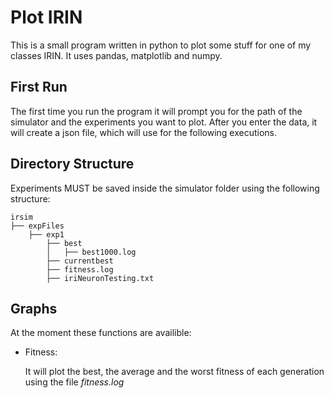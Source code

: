 # Plot IRIN
This is a small program written in python to plot some stuff for one of my classes IRIN. 
It uses pandas, matplotlib and numpy.

## First Run
The first time you run the program it will prompt you for the path of the simulator and the experiments you want to plot.
After you enter the data, it will create a json file, which will use for the following executions.

## Directory Structure
Experiments MUST be saved inside the simulator folder using the following structure:
```
irsim
├── expFiles
    ├── exp1
        ├── best
        │   ├── best1000.log
        ├── currentbest
        ├── fitness.log
        ├── iriNeuronTesting.txt
```

## Graphs
At the moment these functions are availible:
* Fitness:
 
    It will plot the best, the average and the worst fitness of each generation using the file _fitness.log_